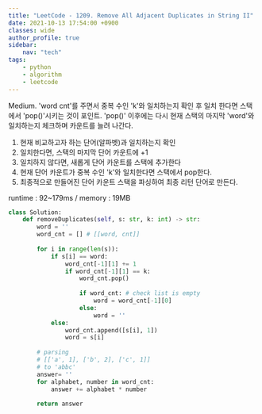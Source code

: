 ```yaml
---
title: "LeetCode - 1209. Remove All Adjacent Duplicates in String II"
date: 2021-10-13 17:54:00 +0900
classes: wide
author_profile: true
sidebar:
    nav: "tech"
tags:
    - python
    - algorithm
    - leetcode
---
```


Medium. 'word cnt'를 주면서 중복 수인 'k'와 일치하는지 확인 후 일치 한다면 스택에서 'pop()'시키는 것이 포인트. 'pop()' 이후에는 다시 현재 스택의 마지막 'word'와 일치하는지 체크하며 카운트를 늘려 나간다.

1. 현재 비교하고자 하는 단어(알파벳)과 일치하는지 확인
2. 일치한다면, 스택의 마지막 단어 카운트에 +1
3. 일치하지 않다면, 새롭게 단어 카운트를 스택에 추가한다
4. 현재 단어 카운트가 중복 수인 'k'와 일치한다면 스택에서 pop한다.
5. 최종적으로 만들어진 단어 카운트 스택을 파싱하여 최종 리턴 단어로 만든다.

runtime : 92~179ms / memory : 19MB

```python
class Solution:
    def removeDuplicates(self, s: str, k: int) -> str:
        word = ''
        word_cnt = [] # [[word, cnt]]
        
        for i in range(len(s)):
            if s[i] == word:
                word_cnt[-1][1] += 1
                if word_cnt[-1][1] == k:
                    word_cnt.pop()
                    
                    if word_cnt: # check list is empty
                        word = word_cnt[-1][0]
                    else:
                        word = ''
            else:
                word_cnt.append([s[i], 1])
                word = s[i]
        
        # parsing
        # [['a', 1], ['b', 2], ['c', 1]]
        # to 'abbc'
        answer= ''
        for alphabet, number in word_cnt:
            answer += alphabet * number
            
        return answer
```